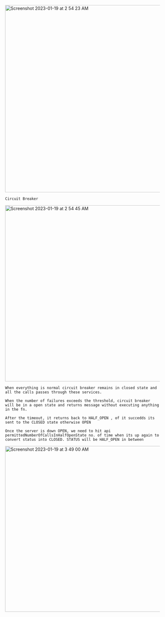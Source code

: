 
<img width="609" alt="Screenshot 2023-01-19 at 2 54 23 AM" src="https://user-images.githubusercontent.com/43849911/213298073-e7a16c59-4cfe-4d33-acf0-b02634b97ac9.png">

```
Circuit Breaker
```
<img width="573" alt="Screenshot 2023-01-19 at 2 54 45 AM" src="https://user-images.githubusercontent.com/43849911/213298149-bd9293ab-0dbf-4780-a696-f983d6037e40.png">


```
When everything is normal circuit breaker remains in closed state and all the calls passes through these services.

When the number of failures exceeds the threshold, circuit breaker will be in a open state and returns message without executing anything in the fn. 

After the timeout, it returns back to HALF_OPEN , of it succedds its sent to the CLOSED state otherwise OPEN
```

```
Once the server is down OPEN, we need to hit api permittedNumberOfCallsInHalfOpenState no. of time when its up again to convert status into CLOSED. STATUS will be HALF_OPEN in between
```

<img width="539" alt="Screenshot 2023-01-19 at 3 49 00 AM" src="https://user-images.githubusercontent.com/43849911/213307735-ab2dee14-699b-4519-b6fd-ea8ad34e0c7d.png">

